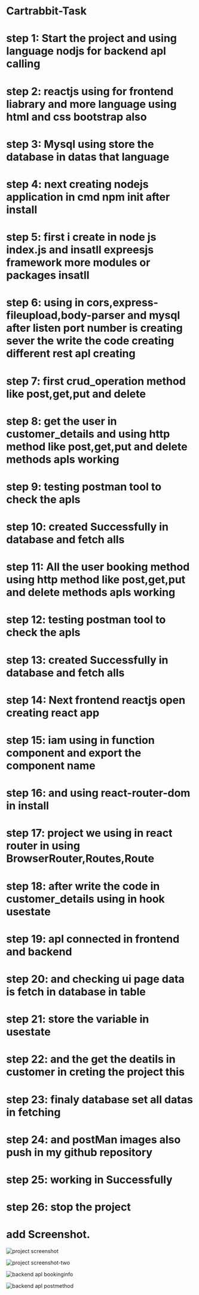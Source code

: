 # Cartrabbit-Task
# step 1: Start the project and using language nodjs for backend apl calling 
# step 2: reactjs using for frontend liabrary and more language using html and css bootstrap also
# step 3: Mysql using store the database in datas that  language 
# step 4: next creating nodejs application in cmd npm init after install
# step 5: first i create in node js  index.js and  insatll expreesjs framework more modules or packages insatll
# step 6: using in cors,express-fileupload,body-parser and mysql  after listen port number is creating sever the write the code creating different rest apl creating 
# step 7: first crud_operation method like post,get,put and  delete
# step 8: get the user in customer_details and using http method like post,get,put and  delete methods apls working 
# step 9: testing postman tool to check the apls
# step 10: created Successfully in database and fetch alls
# step 11: All the user booking method using http method like post,get,put and  delete methods apls working
# step 12: testing postman tool to check the apls
# step 13: created Successfully in database and fetch alls
# step 14: Next frontend reactjs open creating react app
# step 15: iam using in function component and export  the component name
# step 16: and  using react-router-dom in install
# step 17: project we using in react router in using  BrowserRouter,Routes,Route
# step 18: after write the code in customer_details using in hook usestate  
# step 19: apl connected in frontend and backend
# step 20: and checking ui page data is fetch in database in table   
# step 21: store the variable in usestate 
# step 22: and the get the deatils in  customer in creting the project this 
# step 23: finaly database set all datas in  fetching 
# step 24: and postMan  images also push in my github repository
# step 25: working in Successfully
# step 26: stop the project

# add Screenshot.

![project screenshot](https://github.com/Ramkumar-Rangasamy/Cartrabbit-Task/assets/125209102/634ea88e-5915-4a40-a40d-fde44e098ce8)

![project screenshot-two](https://github.com/Ramkumar-Rangasamy/Cartrabbit-Task/assets/125209102/fa16fe3a-102f-4493-bdef-8d5eecd1aece)

![backend apl bookinginfo](https://github.com/Ramkumar-Rangasamy/Cartrabbit-Task/assets/125209102/2ba39b87-817a-4930-9270-7a4f42716f6a)

![backend apl postmethod](https://github.com/Ramkumar-Rangasamy/Cartrabbit-Task/assets/125209102/fc683561-d22f-4b94-87b2-401540dc99bf)
